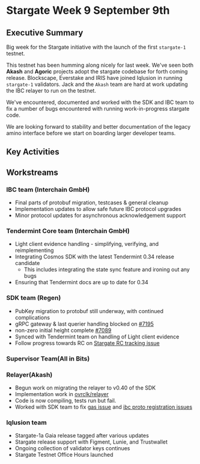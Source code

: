 # Stargate Week 9 September 9th

## Executive Summary

Big week for the Stargate initiative with the launch of the first `stargate-1` testnet.

This testnet has been humming along nicely for last week. We've seen both **Akash** and **Agoric** projects adopt the stargate codebase for forth coming release. Blockscape, Everstake and IRIS have joined Iqlusion in running `stargate-1` validators. Jack and the `Akash` team are hard at work updating the IBC relayer to run on the testnet.

We've encountered, documented and worked with the SDK and IBC team to fix a number of bugs encountered with running work-in-progress stargate code.

We are looking forward to stability and better documentation of the legacy amino interface before we start on boarding larger developer teams.

## Key Activities

## Workstreams

### IBC team (Interchain GmbH)

* Final parts of protobuf migration, testcases & general cleanup
* Implementation updates to allow safe future IBC protocol upgrades
* Minor protocol updates for asynchronous acknowledgement support

### Tendermint Core team (Interchain GmbH)

* Light client evidence handling - simplifying, verifying, and reimplementing
* Integrating Cosmos SDK with the latest Tendermint 0.34 release candidate
  * This includes integrating the state sync feature and ironing out any bugs
* Ensuring that Tendermint docs are up to date for 0.34

### SDK team (Regen)

* PubKey migration to protobuf still underway, with continued complications
* gRPC gateway & last querier handling blocked on [#7195](https://github.com/cosmos/cosmos-sdk/issues/7195)
* non-zero initial height complete [#7089](https://github.com/cosmos/cosmos-sdk/pull/7089)
* Synced with Tendermint team on handling of Light client evidence
* Follow progress towards RC on [Stargate RC tracking issue](https://github.com/cosmos/cosmos-sdk/issues/7152)

### Supervisor Team(All in Bits)

### Relayer(Akash)

* Begun work on migrating the relayer to v0.40 of the SDK
* Implementation work in [ovrclk/relayer](https://github.com/ovrclk/relayer/pull/278)
* Code is now compiling, tests run but fail.
* Worked with SDK team to fix [gas issue](https://github.com/cosmos/cosmos-sdk/pull/7207) and [ibc proto registration issues](https://github.com/cosmos/cosmos-sdk/pull/7210)

### Iqlusion team

* Stargate-1a Gaia release tagged after various updates
* Stargate release support with Figment, Lunie, and Trustwallet
* Ongoing collection of validator keys continues
* Stargate Testnet Office Hours launched
